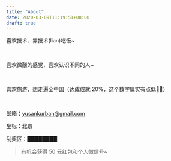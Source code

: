 ```yaml
---
title: "About"
date: 2020-03-09T11:19:51+08:00
draft: true
---
```


喜欢技术、靠技术(lian)吃饭~

</br>

喜欢微醺的感觉，喜欢认识不同的人~

</br>

喜欢旅游，想走遍全中国（达成成就 20%，这个数字属实有点低🤦‍♀️）

</br>

邮箱：yusankurban@gmail.com

坐标：北京

刮奖区：████████

> 有机会获得 50 元红包和个人微信号~